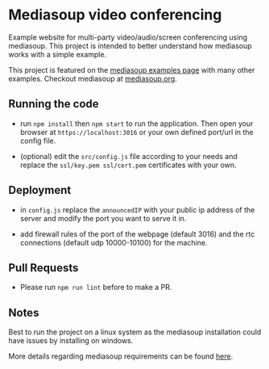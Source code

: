 # Mediasoup video conferencing

Example website for multi-party video/audio/screen conferencing using mediasoup. This project is intended to better understand how mediasoup works with a simple example.

This project is featured on the [mediasoup examples page](https://mediasoup.org/documentation/examples/) with many other examples. Checkout mediasoup at [mediasoup.org](https://mediasoup.org).

## Running the code

-   run `npm install` then `npm start` to run the application. Then open your browser at `https://localhost:3016` or your own defined port/url in the config file.

-   (optional) edit the `src/config.js` file according to your needs and replace the `ssl/key.pem ssl/cert.pem` certificates with your own.

## Deployment

-   in `config.js` replace the `announcedIP` with your public ip address of the server and modify the port you want to serve it in.

-   add firewall rules of the port of the webpage (default 3016) and the rtc connections (default udp 10000-10100) for the machine.

## Pull Requests

-   Please run `npm run lint` before to make a PR.

## Notes

Best to run the project on a linux system as the mediasoup installation could have issues by installing on windows. 

More details regarding mediasoup requirements can be found [here](https://mediasoup.org/documentation/v3/mediasoup/installation/#requirements).
